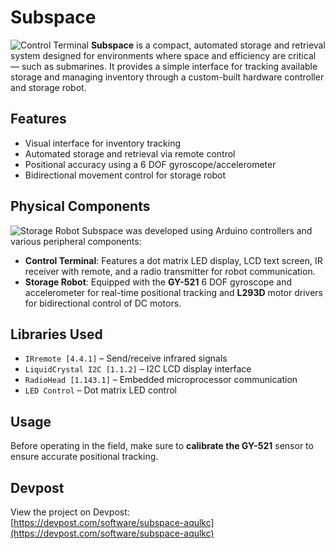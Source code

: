 # Subspace
![Control Terminal](terminal.jpeg)
**Subspace** is a compact, automated storage and retrieval system designed for environments where space and efficiency are critical — such as submarines. It provides a simple interface for tracking available storage and managing inventory through a custom-built hardware controller and storage robot.

## Features
- Visual interface for inventory tracking
- Automated storage and retrieval via remote control
- Positional accuracy using a 6 DOF gyroscope/accelerometer
- Bidirectional movement control for storage robot

## Physical Components
![Storage Robot](robot.jpeg)
Subspace was developed using Arduino controllers and various peripheral components:
- **Control Terminal**: Features a dot matrix LED display, LCD text screen, IR receiver with remote, and a radio transmitter for robot communication.  
- **Storage Robot**: Equipped with the **GY-521** 6 DOF gyroscope and accelerometer for real-time positional tracking and **L293D** motor drivers for bidirectional control of DC motors.

## Libraries Used
- `IRremote [4.4.1]` – Send/receive infrared signals  
- `LiquidCrystal I2C [1.1.2]` – I2C LCD display interface  
- `RadioHead [1.143.1]` – Embedded microprocessor communication  
- `LED Control` – Dot matrix LED control  

## Usage
Before operating in the field, make sure to **calibrate the GY-521** sensor to ensure accurate positional tracking.

## Devpost
View the project on Devpost:  
[https://devpost.com/software/subspace-aqulkc](https://devpost.com/software/subspace-aqulkc)
